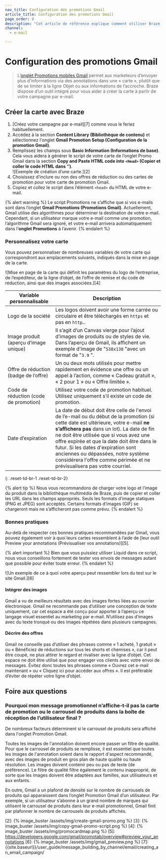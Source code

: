 ```yaml
---
nav_title: Configuration des promotions Gmail
article_title: Configuration des promotions Gmail
page_order: 8
description: "Cet article de référence explique comment utiliser Braze pour vous aider à créer la carte de promotions mobiles Gmail à partir de votre campagne par e-mail."
channel:
  - e-mail

---
```


# Configuration des promotions Gmail

> L’[onglet Promotions mobiles Gmail][1] permet aux marketeurs d’envoyer plus d’informations via des annotations dans une « carte », plutôt que de se limiter à la ligne Objet ou aux informations de l’accroche. Braze dispose d’un outil intégré pour vous aider à créer la carte à partir de votre campagne par e-mail.

## Créer la carte avec Braze

1. [Créez votre campagne par e-mail][7] comme vous le feriez habituellement. 
2. Accédez à la section **Content Library (Bibliothèque de contenu)** et sélectionnez l'onglet **Gmail Promotion Setup (Configuration de la promotion Gmail)**.
3. Remplissez les champs sous **Basic Information (Informations de base)**. Cela vous aidera à générer le script de votre carte de l’onglet Promo Gmail dans la section **Copy and Paste HTML code into `<Head>` (Copier et coller le code HTML dans ‘<Head>’)**. <br> ![Exemple de création d’une carte.][2]
4. Choisissez d’inclure ou non des offres de réduction ou des cartes de promotion pour votre carte de promotion Gmail.
5. Copiez et collez le script dans l’élément `<head>` du HTML de votre e-mail.

{% alert warning %}
Le script Promotions ne s’affiche que si vos e-mails sont dans l’onglet **Gmail Promotions (Promotions Gmail)**. Actuellement, Gmail utilise des algorithmes pour déterminer la destination de votre e-mail. Cependant, si un utilisateur marque votre e-mail comme une promotion, l’algorithme Gmail sera ignoré, et votre e-mail arrivera automatiquement dans l’**onglet Promotions** à l’avenir.
{% endalert %}

### Personnalisez votre carte

Vous pouvez personnaliser de nombreuses variables de votre carte qui correspondront aux emplacements suivants, indiqués dans la mise en page de la carte.

![Mise en page de la carte qui définit les paramètres du logo de l’entreprise, de l’expéditeur, de la ligne d’objet, de l’offre de remise et du code de réduction, ainsi que des images associées.][4]

| Variable personnalisable | Description |
|---|---|
| Logo de la société | Les logos doivent avoir une forme carrée ou circulaire et être téléchargés en `https` et pas en `http`..|
| Image produit (aperçu d’image unique) | Il s’agit d’un Canvas vierge pour l’ajout d’images de produits ou de styles de vie. Dans l’aperçu de Gmail, ils affichent un exemple d’image de "`538x138` "avec un format de "`3.9` ". |
| Offre de réduction (badge de l’offre) | Un ou deux mots utilisés pour mettre rapidement en évidence une offre ou un appel à l’action, comme « Cadeau gratuit », « 2 pour 1 » ou « Offre limitée ». |
| Code de réduction (code de promotion) | Utilisez votre code de promotion habituel. Utilisez uniquement s’il existe un code de promotion. |
| Date d’expiration | La date de début doit être celle de l'envoi de l’e-mail ou du début de la promotion (si cette date est ultérieure, votre e-mail **ne s’affichera pas** dans un lot). La date de fin ne doit être utilisée que si vous avez une offre expirée et que la date doit être dans le futur. Si les dates d'expiration sont anciennes ou dépassées, notre système considérera l'offre comme périmée et ne prévisualisera pas votre courriel. |
{: .reset-td-br-1 .reset-td-br-2}

{% alert tip %}
Nous vous recommandons de charger votre logo et l’image du produit dans la bibliothèque multimédia de Braze, puis de copier et coller les URL dans les champs appropriés. Seuls les formats d’image statiques (PNG et JPEG) sont acceptés. Certains formats d’images (GIF) se chargeront mais ne s’afficheront pas comme prévu.
{% endalert %}

### Bonnes pratiques

Au-delà de respecter ces bonnes pratiques recommandées par Gmail, vous pouvez également voir à quoi leurs cartes ressemblent à l’aide de [leur outil Preview your annotations (Prévisualiser vos annotations)][5].

{% alert important %}
Bien que vous puissiez utiliser Liquid dans ce script, nous vous conseillons fortement de tester vos envois de messages autant que possible pour éviter toute erreur.
{% endalert %}

![Un exemple de ce à quoi votre aperçu peut ressembler lors du test sur le site Gmail.][6]

#### Intégrer des images

Gmail a vu de meilleurs résultats avec des images fortes liées au courrier électronique. Gmail ne recommande pas d’utiliser une conception de texte uniquement, car cet espace a été conçu pour apporter à l’aperçu ce langage visuel essentiel au marketing par e-mail. N’utilisez pas d’images avec du texte tronqué ou des images répétées dans plusieurs campagnes.

#### Décrire des offres

Gmail ne conseille pas d’utiliser des phrases comme « 1 acheté, 1 gratuit » ou « Bénéficiez de réductions sur tous les shorts et chemises », car il peut être coupé, ne plus attirer le regard et rivaliser avec la ligne d’objet. Cet espace ne doit être utilisé que pour engager vos clients avec votre envoi de messages. Évitez donc toutes les phrases comme « Ouvrez cet e-mail maintenant » ou « Cliquez ici pour accéder aux offres ». Il est préférable d’éviter de répéter votre ligne d’objet.

## Foire aux questions

### Pourquoi mon message promotionnel n’affiche-t-il pas la carte de promotion ou le carrousel de produits dans la boîte de réception de l’utilisateur final ?

De nombreux facteurs déterminent si le carrousel de produits sera affiché dans l'onglet Promotion Gmail.

Toutes les images de l'annotation doivent encore passer un filtre de qualité. Pour que le carrousel de produits se remplisse, il est essentiel que toutes les images de l'annotation soient dans le rapport d'aspect recommandé, avec des images de produit en gros plan de haute qualité ou haute résolution. Les images doivent contenir peu ou pas de texte (de préférence). Le filtre de qualité filtre également le contenu inapproprié, de sorte que les images doivent être adaptées aux familles, aux utilisateurs et aux enfants.

En outre, Gmail a un plafond de densité sur le nombre de carrousels de produits qui apparaissent dans l’onglet Promotion Gmail d’un utilisateur. Par exemple, si un utilisateur s’abonne à un grand nombre de marques qui utilisent le carrousel de produits dans leur e-mail promotionnel, Gmail finit par plafonner le nombre de carrousels de produits affichés. 

[1]: https://developers.google.com/gmail/promotab/
[2]: {% image_buster /assets/img/create-gmail-promo.png %}
[3]: {% image_buster /assets/img/copy-gmail-promo-script.png %}
[4]: {% image_buster /assets/img/promocardmap.png %}
[5]: https://developers.google.com/gmail/promotab/overview#preview_your_annotations
[6]: {% image_buster /assets/img/gmail_preview.png %}
[7]: {{site.baseurl}}/user_guide/message_building_by_channel/email/creating_an_email_campaign/
